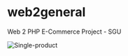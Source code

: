 # web2general
 Web 2 PHP E-Commerce Project - SGU





![Single-product](https://i.imgur.com/gBYgKFz.png)
